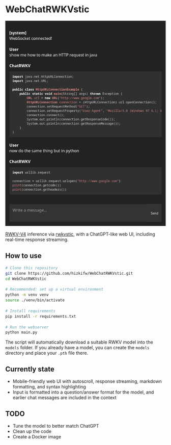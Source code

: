 # WebChatRWKVstic

![screenshot](https://raw.githubusercontent.com/hizkifw/WebChatRWKVstic/main/.github/images/screenshot.png)

[RWKV-V4](https://github.com/BlinkDL/RWKV-LM) inference via
[rwkvstic](https://github.com/harrisonvanderbyl/rwkvstic), with a ChatGPT-like
web UI, including real-time response streaming.

## How to use

```sh
# Clone this repository
git clone https://github.com/hizkifw/WebChatRWKVstic.git
cd WebChatRWKVstic

# Recommended: set up a virtual environment
python -m venv venv
source ./venv/bin/activate

# Install requirements
pip install -r requirements.txt

# Run the webserver
python main.py
```

The script will automatically download a suitable RWKV model into the `models`
folder. If you already have a model, you can create the `models` directory and
place your `.pth` file there.

## Currently state

- Mobile-friendly web UI with autoscroll, response streaming, markdown
  formatting, and syntax highlighting
- Input is formatted into a question/answer format for the model, and earlier
  chat messages are included in the context

## TODO

- Tune the model to better match ChatGPT
- Clean up the code
- Create a Docker image
